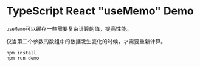 TypeScript React "useMemo" Demo
=================================

`useMemo`可以缓存一些需要复杂计算的值，提高性能。

仅当第二个参数的数组中的数据发生变化的时候，才需要重新计算。

```
npm install
npm run demo
```
